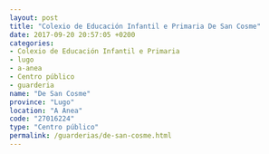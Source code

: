 ```yaml
---
layout: post
title: "Colexio de Educación Infantil e Primaria De San Cosme"
date: 2017-09-20 20:57:05 +0200
categories:
- Colexio de Educación Infantil e Primaria
- lugo
- a-anea
- Centro público
- guarderia
name: "De San Cosme"
province: "Lugo"
location: "A Anea"
code: "27016224"
type: "Centro público"
permalink: /guarderias/de-san-cosme.html
---
```

